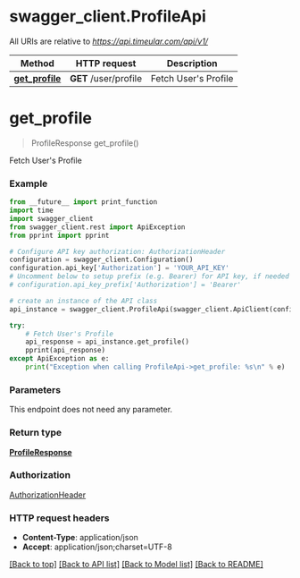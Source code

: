 # swagger_client.ProfileApi

All URIs are relative to *https://api.timeular.com/api/v1/*

Method | HTTP request | Description
------------- | ------------- | -------------
[**get_profile**](ProfileApi.md#get_profile) | **GET** /user/profile | Fetch User&#39;s Profile


# **get_profile**
> ProfileResponse get_profile()

Fetch User's Profile

### Example
```python
from __future__ import print_function
import time
import swagger_client
from swagger_client.rest import ApiException
from pprint import pprint

# Configure API key authorization: AuthorizationHeader
configuration = swagger_client.Configuration()
configuration.api_key['Authorization'] = 'YOUR_API_KEY'
# Uncomment below to setup prefix (e.g. Bearer) for API key, if needed
# configuration.api_key_prefix['Authorization'] = 'Bearer'

# create an instance of the API class
api_instance = swagger_client.ProfileApi(swagger_client.ApiClient(configuration))

try:
    # Fetch User's Profile
    api_response = api_instance.get_profile()
    pprint(api_response)
except ApiException as e:
    print("Exception when calling ProfileApi->get_profile: %s\n" % e)
```

### Parameters
This endpoint does not need any parameter.

### Return type

[**ProfileResponse**](ProfileResponse.md)

### Authorization

[AuthorizationHeader](../README.md#AuthorizationHeader)

### HTTP request headers

 - **Content-Type**: application/json
 - **Accept**: application/json;charset=UTF-8

[[Back to top]](#) [[Back to API list]](../README.md#documentation-for-api-endpoints) [[Back to Model list]](../README.md#documentation-for-models) [[Back to README]](../README.md)

